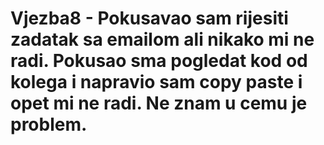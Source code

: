 # Vjezba8 - Pokusavao sam rijesiti zadatak sa emailom ali nikako mi ne radi. Pokusao sma pogledat kod od kolega i napravio sam copy paste i opet mi ne radi. Ne znam u cemu je problem.
